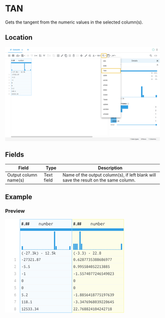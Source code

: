 # TAN
Gets the tangent from the numeric values in the selected column(s).
## Location
![TAN on the interface](../../docs/screenshots/location/tan.png)
## Fields
Field | Type | Description
----- | ---- | -----------
Output column name(s) | Text field | Name of the output column(s), if left blank will save the result on the same column.
## Example
### Preview
![TAN example](../../docs/screenshots/table/tan.png)